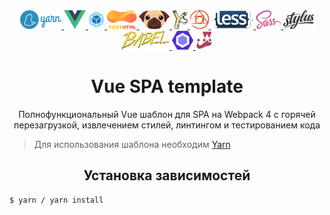 <div align="center">
  <a href="https://yarnpkg.com/">
    <img height="30" alt="Yarn logo" src="/help/logos/yarn-logo.png">
  </a>
  <a href="https://vuejs.org/">
    <img height="30" alt="Vue logo" src="/help/logos/vue-logo.png">
  </a>
  <a href="https://webpack.js.org/">
    <img height="30" alt="Webpack logo" src="/help/logos/webpack-logo.png">
  </a>
  <a href="https://github.com/posthtml/posthtml/">
    <img height="30" alt="Posthtml logo" src="/help/logos/posthtml-logo.png">
  </a>
  <a href="https://pugjs.org/">
    <img height="30" alt="Pug logo" src="/help/logos/pug-logo.png">
  </a>
  <a href="http://haml.info/">
    <img height="30" alt="Haml logo" src="/help/logos/haml-logo.png">
  </a>
  <a href="https://postcss.org/">
    <img height="30" alt="Postcss logo" src="/help/logos/postcss-logo.png">
  </a>
  <a href="http://lesscss.org/">
    <img height="30" alt="Less logo" src="/help/logos/less-logo.png">
  </a>
  <a href="https://sass-lang.com/">
    <img height="30" alt="Sass logo" src="/help/logos/sass-logo.png">
  </a>
  <a href="http://stylus-lang.com/">
    <img height="30" alt="Stylus logo" src="/help/logos/stylus-logo.png">
  </a>
  <a href="https://babeljs.io/">
    <img height="30" alt="Babel logo" src="/help/logos/babel-logo.png">
  </a>
  <a href="https://eslint.org/">
    <img height="30" alt="Eslint logo" src="/help/logos/eslint-logo.png">
  </a>
  <a href="https://facebook.github.io/jest/">
    <img height="30" alt="Jest logo" src="/help/logos/jest-logo.png">
  </a>
</div>

<div align="center">
  <h1>Vue SPA template</h1>
  <p>Полнофункциональный Vue шаблон для SPA на Webpack 4 с горячей перезагрузкой, извлечением стилей, линтингом и тестированием кода</p>
</div>

> Для использования шаблона необходим <a href="https://yarnpkg.com/">Yarn</a>

<h2 align="center">Установка зависимостей</h2>

```bash
$ yarn / yarn install
```
